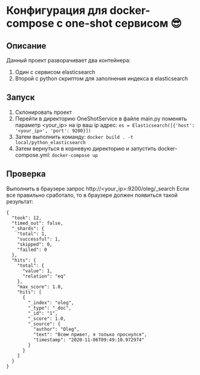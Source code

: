 # Конфигурация для docker-compose с one-shot сервисом :sunglasses:	
## Описание
Данный проект разворачивает два контейнера: 
1. Один с сервисом elasticsearch
2. Второй с python скриптом для заполнения индекса в elasticsearch

## Запуск
1. Склонировать проект
2. Перейти в директорию OneShotService в файле main.py поменять параметр <your_ip> на ip ваш ip адрес: ```es = Elasticsearch([{'host': '<your_ip>', 'port': 9200}])```
3. Затем выполнить команду: ```docker build . -t local/python_elasticsearch```
4. Затем вернуться в корневую директорию и запустить docker-compose.yml: ```docker-compose up```

## Проверка 
Выполнить в браузере запрос http://<your_ip>:9200/oleg/_search
Если все правильно сработало, то в браузере должен появиться такой результат:
```
{
  "took": 12,
  "timed_out": false,
  "_shards": {
    "total": 1,
    "successful": 1,
    "skipped": 0,
    "failed": 0
  },
  "hits": {
    "total": {
      "value": 1,
      "relation": "eq"
    },
    "max_score": 1.0,
    "hits": [
      {
        "_index": "oleg",
        "_type": "_doc",
        "_id": "1",
        "_score": 1.0,
        "_source": {
          "author": "Oleg",
          "text": "Всем привет, я только проснулся",
          "timestamp": "2020-11-06T09:49:10.972974"
        }
      }
    ]
  }
}
```
